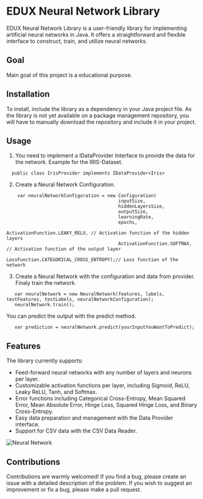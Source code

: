# EDUX Neural Network Library

EDUX Neural Network Library is a user-friendly library for implementing artificial neural networks in Java. It offers a straightforward and flexible interface to construct, train, and utilize neural networks.

## Goal 
Main goal of this project is a educational purpose.

## Installation

To install, include the library as a dependency in your Java project file. As the library is not yet available on a package management repository, you will have to manually download the repository and include it in your project.

## Usage

1. You need to implement a IDataProvider Interface to provide the data for the network. Example for the IRIS-Dataset.
 ```
   public class IrisProvider implements IDataProvider<Iris>
 ```
2. Create a Neural Network Configuration.
```
    var neuralNetworkConfiguration = new Configuration(
                                         inputSize, 
                                         hiddenLayersSize, 
                                         outputSize, 
                                         learningRate,
                                         epochs,
                                         ActivationFunction.LEAKY_RELU, // Activation function of the hidden layers
                                         ActivationFunction.SOFTMAX, // Activation function of the output layer
                                         LossFunction.CATEGORICAL_CROSS_ENTROPY);// Loss function of the network
```
3. Create a Neural Network with the configuration and data from provider. Finaly train the network.
```
   var neuralNetwork = new NeuralNetwork(features, labels, testFeatures, testLabels, neuralNetworkConfiguration);
   neuralNetwork.train();
```

You can predict the output with the predict method.
```
   var prediction = neuralNetwork.predict(yourInputYouWantToPredict);
```

## Features

The library currently supports:

- Feed-forward neural networks with any number of layers and neurons per layer.
- Customizable activation functions per layer, including Sigmoid, ReLU, Leaky ReLU, Tanh, and Softmax.
- Error functions including Categorical Cross-Entropy, Mean Squared Error, Mean Absolute Error, Hinge Loss, Squared Hinge Loss, and Binary Cross-Entropy.
- Easy data preparation and management with the Data Provider interface.
- Support for CSV data with the CSV Data Reader.

![Neural Network](https://hc-linux.eu/github/iris-nn.png)
## Contributions

Contributions are warmly welcomed! If you find a bug, please create an issue with a detailed description of the problem. If you wish to suggest an improvement or fix a bug, please make a pull request.